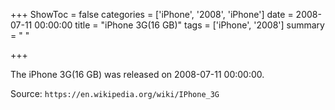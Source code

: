 +++
ShowToc = false
categories = ['iPhone', '2008', 'iPhone']
date = 2008-07-11 00:00:00
title = "iPhone 3G(16 GB)"
tags = ['iPhone', '2008']
summary = " "

+++

The iPhone 3G(16 GB) was released on 2008-07-11 00:00:00.

Source: `https://en.wikipedia.org/wiki/IPhone_3G`



